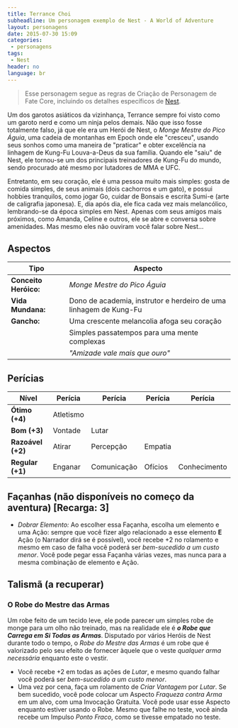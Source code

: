 ```yaml
---
title: Terrance Choi
subheadline: Um personagem exemplo de Nest - A World of Adventure
layout: personagens
date: 2015-07-30 15:09
categories:
 - personagens
tags:
 - Nest
header: no
language: br
---
```


>  Esse personagem segue as regras de Criação de Personagem de Fate Core, incluindo os detalhes específicos de [Nest][1].

Um dos garotos asiáticos da vizinhança, Terrance sempre foi visto como um garoto nerd e como um ninja pelos demais. Não que isso fosse totalmente falso, já que ele era um Herói de Nest, o _Monge Mestre do Pico Águia_, uma cadeia de montanhas em Epoch onde ele "cresceu", usando seus sonhos como uma maneira de "praticar" e obter excelência na linhagem de Kung-Fu Louva-a-Deus da sua família. Quando ele "saiu" de Nest, ele tornou-se um dos principais treinadores de Kung-Fu do mundo, sendo procurado até mesmo por lutadores de MMA e UFC.

Entretanto, em seu coração, ele é uma pessoa muito mais simples: gosta de comida simples, de seus animais (dois cachorros e um gato), e possui hobbies tranquilos, como jogar Go, cuidar de Bonsais e escrita Sumi-e (arte de caligrafia japonesa). E, dia após dia, ele fica cada vez mais melancólico, lembrando-se da época simples em Nest. Apenas com seus amigos mais próximos, como Amanda, Celine e outros, ele se abre e conversa sobre amenidades. Mas mesmo eles não ouviram você falar sobre Nest...

## Aspectos

| Tipo                  | Aspecto                                                                 |
|-----------------------|-------------------------------------------------------------------------|
| **Conceito Heróico:** | _Monge Mestre do Pico Águia_                                            |
| **Vida Mundana:**     | Dono de academia, instrutor e herdeiro de uma linhagem de Kung-Fu       |
| **Gancho:**           | Uma crescente melancolia afoga seu coração                              |
|                       | Simples passatempos para uma mente complexas                            |
|                       | _"Amizade vale mais que ouro"_                                          |

## Perícias

| Nível             | Perícia      | Perícia     | Perícia          | Perícia      | 
|-------------------|--------------|-------------|------------------|--------------|
| **Ótimo (+4)**    | Atletismo    |             |                  |              |
| **Bom (+3)**      | Vontade      | Lutar       |                  |              |
| **Razoável (+2)** | Atirar       | Percepção   | Empatia          |              |
| **Regular (+1)**  | Enganar      | Comunicação | Ofícios          | Conhecimento |

## Façanhas (não disponíveis no começo da aventura) [Recarga: 3]


+  _Dobrar Elemento:_ Ao escolher essa Façanha, escolha um elemento e uma Ação: sempre que você fizer algo relacionado a esse elemento **E** Ação (o Narrador dirá se é possível), você recebe +2 no rolamento e mesmo em caso de falha você poderá ser _bem-sucedido a um custo menor_. Você pode pegar essa Façanha várias vezes, mas nunca para a mesma combinação de elemento e Ação.

## Talismã (a recuperar)

### O Robe do Mestre das Armas

Um robe feito de um tecido leve, ele pode parecer um simples robe de monge para um olho não treinado, mas na realidade ele é **_o Robe que Carrega em Si Todas as Armas_**. Disputado por vários Heróis de Nest durante todo o tempo, o _Robe do Mestre das Armas_ é um robe que é valorizado pelo seu efeito de fornecer àquele que o veste _qualquer arma necessária_ enquanto este o vestir.

+ Você recebe +2 em todas as ações de _Lutar_, e mesmo quando falhar  você poderá ser _bem-sucedido a um custo menor_. 
+ Uma vez por cena, faça um rolamento de _Criar Vantagem_ por _Lutar_. Se bem sucedido, você pode colocar um Aspecto _Fraqueza contra Arma_ em um alvo, com uma Invocação Gratuita. Você pode usar esse Aspecto enquanto estiver usando o Robe. Mesmo que falhe no teste, você ainda recebe um Impulso _Ponto Fraco_, como se tivesse empatado no teste.


[1]: http://www.drivethrurpg.com/product/153980/Nest--A-World-of-Adventure-for-Fate-Core


